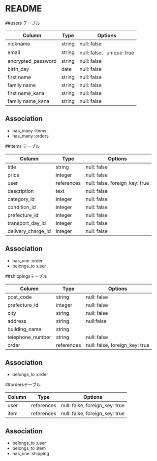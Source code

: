 # README
##users テーブル

| Column             | Type   | Options     |
| ------------------ | ------ | ----------- |
| nickname           | string | null: false |
| email              | string | null: false、unique: true |
| encrypted_password | string | null: false |
| birth_day          | date   | null: false |
| first name         | string | null: false |
| family name        | string | null: false |
| first name_kana    | string | null: false |
| family name_kana   | string | null: false |

## Association
- has_many :items
- has_many :orders

##items テーブル

| Column             | Type       | Options                        |
| -------------------| ---------- | ------------------------------ |
| title              | string     | null: false                    |
| price              | integer    | null: false                    |
| user               | references | null: false, foreign_key: true |
| description        | text       | null: false                    |
| category_id        | integer    | null: false                    | 
| condition_id       | integer    | null: false                    |
| prefecture_id      | integer	  |null: false                     |
| transport_day_id   | integer  	|null: false                     |
| delivery_charge_id | integer  	|null: false                     |

## Association
- has_one :order
- belongs_to :user

##shippingsテーブル

| Column           | Type       | Options                        |
| ---------------- | ---------- | ------------------------------ |
| post_code        | string     | null: false                    |
| prefecture_id    | integer    | null: false                    |
| city             | string     | null: false                    |
| address          | string     | null:false                     |
| building_name    | string     |                                |
| telephone_number | string     | null: false                    |
| order            | references	| null: false, foreign_key: true |

## Association
- belongs_to :order

##ordersテーブル

| Column           | Type       | Options                        |
| ---------------  | ---------- | ------------------------------ |
| user             | references	| null: false, foreign_key: true |
| item             | references	| null: false, foreign_key: true |

## Association
- belongs_to :user
- belongs_to :item
- has_one :shipping
